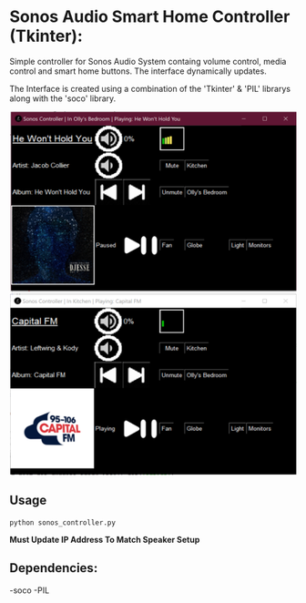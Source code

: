 # Sonos Audio Smart Home Controller (Tkinter):

Simple controller for Sonos Audio System containg volume control, media control and smart home buttons. The interface dynamically updates.

The Interface is created using a combination of the 'Tkinter' & 'PIL' librarys along with the 'soco' library.
<p align="center">
  <img src="https://github.com/oliver7011/Sonos-Controller/blob/main/standard_example.PNG" height="318" width="503" title="hover text"><img src="https://github.com/oliver7011/Sonos-Controller/blob/main/radio_example.PNG" height="318" width="503" title="hover text">
</p>


## Usage
```shell
python sonos_controller.py
```
**Must Update IP Address To Match Speaker Setup**

## Dependencies:
-soco
-PIL
